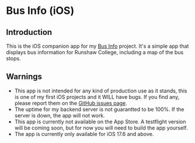 # Bus Info (iOS)

## Introduction

This is the iOS companion app for my [Bus Info](https://github.com/Jacob-Walton/buses-info) project. It's a simple app that displays bus information for Runshaw College, including a map of the bus stops.

## Warnings

- This app is not intended for any kind of production use as it stands, this is one of my first iOS projects and it WILL have bugs. If you find any, please report them on the [GitHub issues page](https://github.com/Jacob-Walton/buses-info_ios/issues).
- The uptime for my backend server is not guarantted to be 100%. If the server is down, the app will not work.
- This app is currently not available on the App Store. A testflight version will be coming soon, but for now you will need to build the app yourself.
- The app is currently only available for iOS 17.6 and above.
